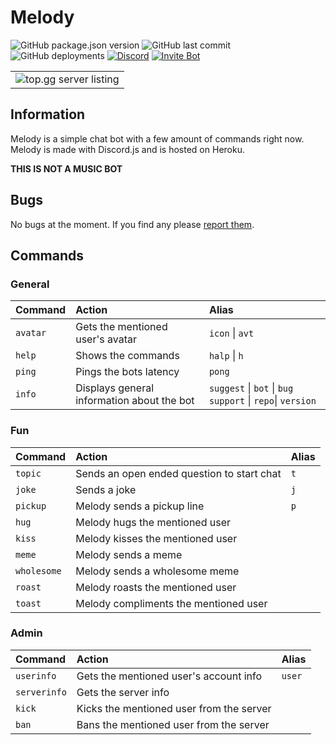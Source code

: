 # Melody

![GitHub package.json version](https://img.shields.io/github/package-json/v/void-melody/melody?style=for-the-badge) ![GitHub last commit](https://img.shields.io/github/last-commit/void-melody/melody?style=for-the-badge) ![GitHub deployments](https://img.shields.io/github/deployments/void-melody/melody/void-melody?style=for-the-badge) [![Discord](https://img.shields.io/discord/730632045465960529?color=%23738ADB&label=Discord&logo=Discord&style=for-the-badge)](https://discord.gg/9Gd82jJ) [![Invite Bot](https://img.shields.io/badge/Invite-Bot-738ADB?style=for-the-badge)](https://discord.com/oauth2/authorize?client_id=662469470618648576&scope=bot&permissions=67497158)

|  |
| :---: |
| ![top.gg server listing](https://top.gg/api/widget/662469470618648576.svg) |

## Information

Melody is a simple chat bot with a few amount of commands right now. Melody is made with Discord.js and is hosted on Heroku.

**THIS IS NOT A MUSIC BOT**

## Bugs

No bugs at the moment. If you find any please [report them](https://github.com/void-melody/melody/issues/new/choose).

## Commands

### General

| Command | Action | Alias |
| :--- | :--- | :--- |
| `avatar` | Gets the mentioned user's avatar | `icon` \| `avt` |
| `help` | Shows the commands | `halp` \| `h` |
| `ping` | Pings the bots latency | `pong` |
| `info` | Displays general information about the bot | `suggest` \| `bot` \| `bug` `support` \| `repo`\| `version` |

### Fun

| Command | Action | Alias |
| :--- | :--- | :--- |
| `topic` | Sends an open ended question to start chat | `t` |
| `joke` | Sends a joke | `j` |
| `pickup` | Melody sends a pickup line | `p` |
| `hug` | Melody hugs the mentioned user |  |
| `kiss` | Melody kisses the mentioned user |  |
| `meme` | Melody sends a meme |  |
| `wholesome` | Melody sends a wholesome meme |  |
| `roast` | Melody roasts the mentioned user |  |
| `toast` | Melody compliments the mentioned user |  |

### Admin

| Command | Action | Alias |
| :--- | :--- | :--- |
| `userinfo` | Gets the mentioned user's account info | `user` |
| `serverinfo` | Gets the server info |  |
| `kick` | Kicks the mentioned user from the server |  |
| `ban` | Bans the mentioned user from the server |  |

